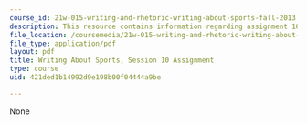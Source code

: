 ```yaml
---
course_id: 21w-015-writing-and-rhetoric-writing-about-sports-fall-2013
description: This resource contains information regarding assignment 10.
file_location: /coursemedia/21w-015-writing-and-rhetoric-writing-about-sports-fall-2013/421ded1b14992d9e198b00f04444a9be_MIT21W_015F13_Assignment10.pdf
file_type: application/pdf
layout: pdf
title: Writing About Sports, Session 10 Assignment
type: course
uid: 421ded1b14992d9e198b00f04444a9be

---
```

None